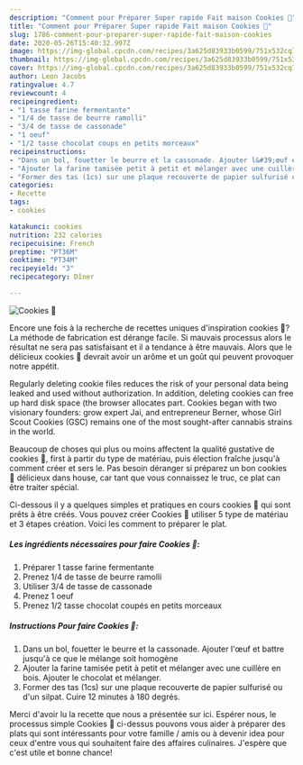 ```yaml
---
description: "Comment pour Préparer Super rapide Fait maison Cookies 🍪"
title: "Comment pour Préparer Super rapide Fait maison Cookies 🍪"
slug: 1786-comment-pour-preparer-super-rapide-fait-maison-cookies
date: 2020-05-26T15:40:32.997Z
image: https://img-global.cpcdn.com/recipes/3a625d83933b0599/751x532cq70/cookies-🍪-photo-principale-de-la-recette.jpg
thumbnail: https://img-global.cpcdn.com/recipes/3a625d83933b0599/751x532cq70/cookies-🍪-photo-principale-de-la-recette.jpg
cover: https://img-global.cpcdn.com/recipes/3a625d83933b0599/751x532cq70/cookies-🍪-photo-principale-de-la-recette.jpg
author: Leon Jacobs
ratingvalue: 4.7
reviewcount: 4
recipeingredient:
- "1 tasse farine fermentante"
- "1/4 de tasse de beurre ramolli"
- "3/4 de tasse de cassonade"
- "1 oeuf"
- "1/2 tasse chocolat coups en petits morceaux"
recipeinstructions:
- "Dans un bol, fouetter le beurre et la cassonade. Ajouter l&#39;œuf et battre jusqu&#39;à ce que le mélange soit homogène"
- "Ajouter la farine tamisée petit à petit et mélanger avec une cuillère en bois. Ajouter le chocolat et mélanger."
- "Former des tas (1cs) sur une plaque recouverte de papier sulfurisé ou d&#39;un silpat. Cuire 12 minutes à 180 degrés."
categories:
- Recette
tags:
- cookies

katakunci: cookies 
nutrition: 232 calories
recipecuisine: French
preptime: "PT36M"
cooktime: "PT34M"
recipeyield: "3"
recipecategory: Dîner

---
```



![Cookies 🍪](https://img-global.cpcdn.com/recipes/3a625d83933b0599/751x532cq70/cookies-🍪-photo-principale-de-la-recette.jpg)

Encore une fois à la recherche de recettes uniques d'inspiration cookies 🍪? La méthode de fabrication est dérange facile. Si mauvais processus alors le résultat ne sera pas satisfaisant et il a tendance à être mauvais. Alors que le délicieux cookies 🍪 devrait avoir un arôme et un goût qui peuvent provoquer notre appétit.

Regularly deleting cookie files reduces the risk of your personal data being leaked and used without authorization. In addition, deleting cookies can free up hard disk space (the browser allocates part. Cookies began with two visionary founders: grow expert Jai, and entrepreneur Berner, whose Girl Scout Cookies (GSC) remains one of the most sought-after cannabis strains in the world.

Beaucoup de choses qui plus ou moins affectent la qualité gustative de cookies 🍪, first à partir du type de matériau, puis élection fraîche jusqu'à comment créer et sers le. Pas besoin déranger si préparez un bon cookies 🍪 délicieux dans house, car tant que vous connaissez le truc, ce plat can être traiter spécial.


Ci-dessous il y a quelques simples et pratiques en cours cookies 🍪 qui sont prêts à être créés. Vous pouvez créer Cookies 🍪 utiliser 5 type de matériau et 3 étapes création. Voici les comment to préparer le plat.

<!--inarticleads1-->

##### Les ingrédients nécessaires pour faire Cookies 🍪:

1. Préparer 1 tasse farine fermentante
1. Prenez 1/4 de tasse de beurre ramolli
1. Utiliser 3/4 de tasse de cassonade
1. Prenez 1 oeuf
1. Prenez 1/2 tasse chocolat coupés en petits morceaux




<!--inarticleads2-->

##### Instructions Pour faire Cookies 🍪:

1. Dans un bol, fouetter le beurre et la cassonade. Ajouter l&#39;œuf et battre jusqu&#39;à ce que le mélange soit homogène
1. Ajouter la farine tamisée petit à petit et mélanger avec une cuillère en bois. Ajouter le chocolat et mélanger.
1. Former des tas (1cs) sur une plaque recouverte de papier sulfurisé ou d&#39;un silpat. Cuire 12 minutes à 180 degrés.





Merci d'avoir lu la recette que nous a présentée sur ici. Espérer nous, le processus simple Cookies 🍪 ci-dessus pouvons vous aider à préparer des plats qui sont intéressants pour votre famille / amis ou à devenir idea pour ceux d'entre vous qui souhaitent faire des affaires culinaires. J'espère que c'est utile et bonne chance!
